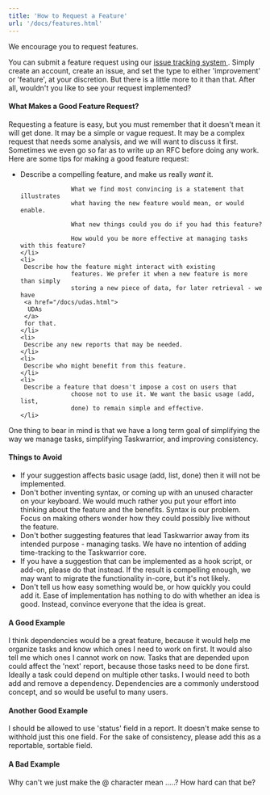 ```yaml
---
title: 'How to Request a Feature'
url: '/docs/features.html'
---
```

<div class="col-md-10 main">
 <div class="row">
  <a name="request">
  </a>
  <p>
   We encourage you to request features.
  </p>
  <p>
   You can submit a feature request using our
   <a href="https://bug.tasktools.org">
    issue tracking system
   </a>
   .
              Simply create an account, create an issue, and set the type to
              either 'improvement' or 'feature', at your discretion.
              But there is a little more to it than that. After all, wouldn't
              you like to see your request implemented?
  </p>
  <a name="good">
  </a>
  <h4>
   What Makes a Good Feature Request?
  </h4>
  <p>
   Requesting a feature is easy, but you must remember that it doesn't
              mean it will get done. It may be a simple or vague request. It may
              be a complex request that needs some analysis, and we will want to
              discuss it first. Sometimes we even go so far as to write up an
              RFC before doing any work. Here are some tips for making a good
              feature request:
   <ul>
    <li>
     Describe a compelling feature, and make us really
     <em>
      want
     </em>
     it.

                  What we find most convincing is a statement that illustrates
                  what having the new feature would mean, or would enable.

                  What new things could you do if you had this feature?

                  How would you be more effective at managing tasks with this feature?
    </li>
    <li>
     Describe how the feature might interact with existing
                  features. We prefer it when a new feature is more than simply
                  storing a new piece of data, for later retrieval - we have
     <a href="/docs/udas.html">
      UDAs
     </a>
     for that.
    </li>
    <li>
     Describe any new reports that may be needed.
    </li>
    <li>
     Describe who might benefit from this feature.
    </li>
    <li>
     Describe a feature that doesn't impose a cost on users that
                  choose not to use it. We want the basic usage (add, list,
                  done) to remain simple and effective.
    </li>
   </ul>
  </p>
  <p>
   One thing to bear in mind is that we have a long term goal of
              simplifying the way we manage tasks, simplifying Taskwarrior, and
              improving consistency.
  </p>
  <a name="avoid">
  </a>
  <h4>
   Things to Avoid
  </h4>
  <p>
   <ul>
    <li>
     If your suggestion affects basic usage (add, list, done) then
                  it will not be implemented.
    </li>
    <li>
     Don't bother inventing syntax, or coming up with an unused
                  character on your keyboard. We would much rather you put your
                  effort into thinking about the feature and the benefits.
                  Syntax is our problem. Focus on making others wonder how they
                  could possibly live without the feature.
    </li>
    <li>
     Don't bother suggesting features that lead Taskwarrior away
                  from its intended purpose - managing tasks. We have no
                  intention of adding time-tracking to the Taskwarrior core.
    </li>
    <li>
     If you have a suggestion that can be implemented as a hook
                  script, or add-on, please do that instead. If the result is
                  compelling enough, we may want to migrate the functionality
                  in-core, but it's not likely.
    </li>
    <li>
     Don't tell us how easy something would be, or how quickly you
                  could add it. Ease of implementation has nothing to do with
                  whether an idea is good. Instead, convince everyone that the
                  idea is great.
    </li>
   </ul>
  </p>
  <div class="row">
   <a name="examples">
   </a>
   <div class="callout callout-info">
    <h4>
     A Good Example
    </h4>
    <p>
     I think dependencies would be a great feature, because it
                  would help me organize tasks and know which ones I need to
                  work on first. It would also tell me which ones I cannot work
                  on now. Tasks that are depended upon could affect the 'next'
                  report, because those tasks need to be done first. Ideally a
                  task could depend on multiple other tasks. I would need to
                  both add and remove a dependency. Dependencies are a commonly
                  understood concept, and so would be useful to many users.
    </p>
   </div>
  </div>
  <div class="row">
   <div class="callout callout-info">
    <h4>
     Another Good Example
    </h4>
    <p>
     I should be allowed to use 'status' field in a report. It doesn't
                  make sense to withhold just this one field. For the sake of
                  consistency, please add this as a reportable, sortable field.
    </p>
   </div>
  </div>
  <div class="row">
   <div class="callout callout-danger">
    <h4>
     A Bad Example
    </h4>
    <p>
     Why can't we just make the @ character mean .....?  How hard
                   can that be?
    </p>
   </div>
  </div>
 </div>
 <br/>
 <br/>
</div>

